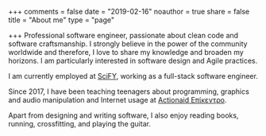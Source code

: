 +++
comments = false
date = "2019-02-16"
noauthor = true
share = false
title = "About me"
type = "page"

+++
Professional software engineer, passionate about clean code and software craftsmanship. I strongly believe in the power of the community worldwide and therefore, I love to share my knowledge and broaden my horizons. I am particularly interested in software design and Agile  practices.

I am currently employed at [SciFY](http://www.scify.gr/site/en/), working as a full-stack software engineer.

Since 2017, I have been teaching teenagers about programming, graphics and audio manipulation and Internet usage at [Actionaid Επίκεντρο](http://epikentro.actionaid.gr/).


Apart from designing and writing software, I also enjoy reading books, running, crossfitting, and playing the guitar.
